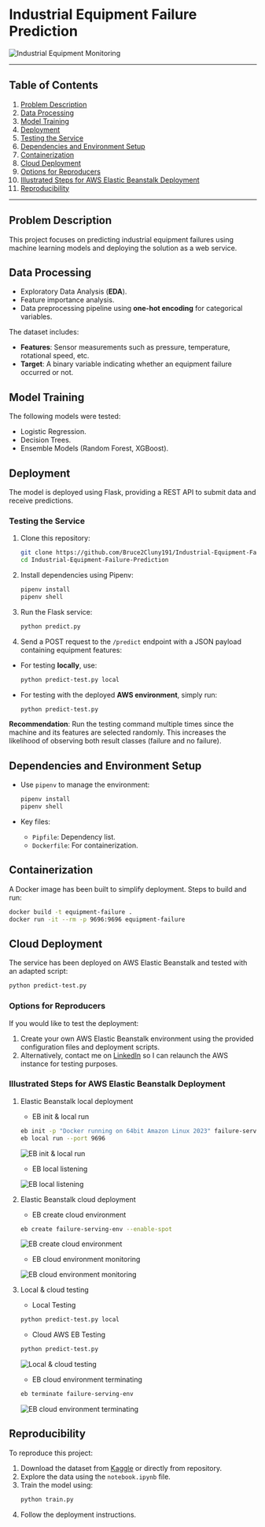 # Industrial Equipment Failure Prediction

![Industrial Equipment Monitoring](Images/equipment_monitoring.png)

---

## Table of Contents
1. [Problem Description](#problem-description)
2. [Data Processing](#data-processing)
3. [Model Training](#model-training)
4. [Deployment](#deployment)
5. [Testing the Service](#testing-the-service)
6. [Dependencies and Environment Setup](#dependencies-and-environment-setup)
7. [Containerization](#containerization)
8. [Cloud Deployment](#cloud-deployment)
9. [Options for Reproducers](#cloud-deployment)
10. [Illustrated Steps for AWS Elastic Beanstalk Deployment](#illustrated-steps-for-aws-elastic-beanstalk-deployment)
11. [Reproducibility](#reproducibility)

---

## Problem Description

This project focuses on predicting industrial equipment failures using machine learning models and deploying the solution as a web service.

## Data Processing

- Exploratory Data Analysis (**EDA**).
- Feature importance analysis.
- Data preprocessing pipeline using **one-hot encoding** for categorical variables.

The dataset includes:
- **Features**: Sensor measurements such as pressure, temperature, rotational speed, etc.
- **Target**: A binary variable indicating whether an equipment failure occurred or not.

## Model Training

The following models were tested:
- Logistic Regression.
- Decision Trees.
- Ensemble Models (Random Forest, XGBoost).

## Deployment

The model is deployed using Flask, providing a REST API to submit data and receive predictions.

### Testing the Service

1. Clone this repository:
   ```bash
   git clone https://github.com/Bruce2Cluny191/Industrial-Equipment-Failure-Prediction.git
   cd Industrial-Equipment-Failure-Prediction
   ```
2. Install dependencies using Pipenv:
   ```bash
   pipenv install
   pipenv shell
   ```
3. Run the Flask service:
   ```bash
   python predict.py
   ```
4. Send a POST request to the `/predict` endpoint with a JSON payload containing equipment features:
- For testing **locally**, use:
   ```bash
   python predict-test.py local
   ```
- For testing with the deployed **AWS environment**, simply run:
   ```bash
   python predict-test.py
   ```
**Recommendation**: Run the testing command multiple times since the machine and its features are selected randomly. This increases the likelihood of observing both result classes (failure and no failure).

## Dependencies and Environment Setup

- Use `pipenv` to manage the environment:
  ```bash
  pipenv install
  pipenv shell
  ```

- Key files:
  - `Pipfile`: Dependency list.
  - `Dockerfile`: For containerization.

## Containerization

A Docker image has been built to simplify deployment. Steps to build and run:
```bash
docker build -t equipment-failure .
docker run -it --rm -p 9696:9696 equipment-failure
```

## Cloud Deployment

The service has been deployed on AWS Elastic Beanstalk and tested with an adapted script:
   ```bash
   python predict-test.py
   ```
### Options for Reproducers
If you would like to test the deployment:

1. Create your own AWS Elastic Beanstalk environment using the provided configuration files and deployment scripts.
2. Alternatively, contact me on [LinkedIn](https://www.linkedin.com/in/chasseur2valeurs/) so I can relaunch the AWS instance for testing purposes.
### Illustrated Steps for AWS Elastic Beanstalk Deployment
1. Elastic Beanstalk local deployment
   - EB init & local run
   ```bash
   eb init -p "Docker running on 64bit Amazon Linux 2023" failure-serving -r eu-west-1
   eb local run --port 9696
   ```
   ![EB init & local run](Images/AWS_EB_init_local_run.png)
   - EB local listening

   ![EB local listening](Images/AWS_EB_init_local_listening.png)
2. Elastic Beanstalk cloud deployment
   - EB create cloud environment
   ```bash
   eb create failure-serving-env --enable-spot
   ``` 
   ![EB create cloud environment](Images/AWS_EB_create_cloud_env.png)
   - EB cloud environment monitoring

   ![EB cloud environment monitoring](Images/AWS_EB_env_monitoring.png)
3. Local & cloud testing
   - Local Testing
   ```bash
   python predict-test.py local
   ```
   - Cloud AWS EB Testing
   ```bash
   python predict-test.py
   ``` 
   ![Local & cloud testing](Images/AWS_EB_testing_local_then_cloud_env.png)
   - EB cloud environment terminating
   ```bash
   eb terminate failure-serving-env
   ```
   ![EB cloud environment terminating](Images/AWS_EB_env_terminated.png)

## Reproducibility

To reproduce this project:
1. Download the dataset from [Kaggle](https://www.kaggle.com/datasets/dnkumars/industrial-equipment-monitoring-dataset/data) or directly from repository.
2. Explore the data using the `notebook.ipynb` file.
3. Train the model using:
   ```bash
   python train.py
   ```
4. Follow the deployment instructions.